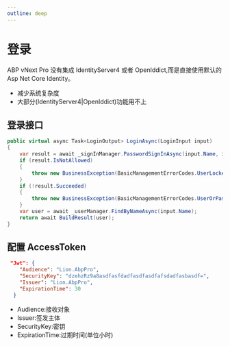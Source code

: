 ```yaml
---
outline: deep
---
```


# 登录

ABP vNext Pro 没有集成 IdentityServer4 或者 OpenIddict,而是直接使用默认的 Asp Net Core Identity。

- 减少系统复杂度
- 大部分(IdentityServer4|OpenIddict)功能用不上

## 登录接口

```cs [AccountAppService.cs]
public virtual async Task<LoginOutput> LoginAsync(LoginInput input)
{
    var result = await _signInManager.PasswordSignInAsync(input.Name, input.Password, false, true);
    if (result.IsNotAllowed)
    {
        throw new BusinessException(BasicManagementErrorCodes.UserLockedOut);
    }
    if (!result.Succeeded)
    {
        throw new BusinessException(BasicManagementErrorCodes.UserOrPasswordMismatch);
    }
    var user = await _userManager.FindByNameAsync(input.Name);
    return await BuildResult(user);
}
```

## 配置 AccessToken

```json [appsetting.json]
 "Jwt": {
    "Audience": "Lion.AbpPro",
    "SecurityKey": "dzehzRz9a8asdfasfdadfasdfasdfafsdadfasbasdf=",
    "Issuer": "Lion.AbpPro",
    "ExpirationTime": 30
  }
```

- Audience:接收对象
- Issuer:签发主体
- SecurityKey:密钥
- ExpirationTime:过期时间(单位小时)
